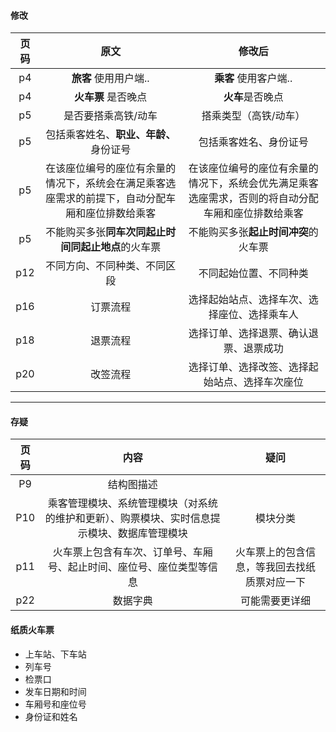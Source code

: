 
#### 修改

| 页码  |                                               原文                                               |                                               修改后                                               |
| :---: | :----------------------------------------------------------------------------------------------: | :------------------------------------------------------------------------------------------------: |
|  p4   |                                      **旅客** 使用用户端..                                       |                                       **乘客** 使用客户端..                                        |
|  p4   |                                       **火车票** 是否晚点                                        |                                          **火车**是否晚点                                          |
|  p5   |                                       是否要搭乘高铁/动车                                        |                                       搭乘类型（高铁/动车）                                        |
|  p5   |                             包括乘客姓名、**职业、年龄、** 身份证号                              |                                       包括乘客姓名、身份证号                                       |
|  p5   | 在该座位编号的座位有余量的情况下，系统会在满足乘客选座需求的前提下，自动分配车厢和座位排数给乘客 | 在该座位编号的座位有余量的情况下，系统会优先满足乘客选座需求，否则的将自动分配车厢和座位排数给乘客 |
|  p5   |                        不能购买多张**同车次同起止时间同起止地点**的火车票                        |                                不能购买多张**起止时间冲突**的火车票                                |  |
|  p12  |                                   不同方向、不同种类、不同区段                                   |                                       不同起始位置、不同种类                                       |
|  p16  |                                             订票流程                                             |                            选择起始站点、选择车次、选择座位、选择乘车人                            |
|  p18  |                                             退票流程                                             |                               选择订单、选择退票、确认退票、退票成功                               |
|  p20  |                                             改签流程                                             |                           选择订单、选择改签、选择起始站点、选择车次座位                           |

----

#### 存疑

| 页码  |                                             内容                                             |                     疑问                     |
| :---: | :------------------------------------------------------------------------------------------: | :------------------------------------------: |
|  P9   |                                          结构图描述                                          |
|  P10  | 乘客管理模块、系统管理模块（对系统的维护和更新）、购票模块、实时信息提示模块、数据库管理模块 |                   模块分类                   |
|  p11  |             火车票上包含有车次、订单号、车厢号、起止时间、座位号、座位类型等信息             | 火车票上的包含信息，等我回去找纸质票对应一下 |
|  p22  |                                           数据字典                                           |                可能需要更详细                |


#### 纸质火车票

- 上车站、下车站
- 列车号
- 检票口
- 发车日期和时间
- 车厢号和座位号
- 身份证和姓名